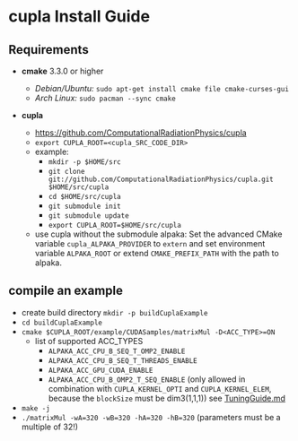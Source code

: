 cupla Install Guide
======================

Requirements
------------

- **cmake**  3.3.0 or higher
  - *Debian/Ubuntu:* `sudo apt-get install cmake file cmake-curses-gui`
  - *Arch Linux:* `sudo pacman --sync cmake`

- **cupla**
  - https://github.com/ComputationalRadiationPhysics/cupla
  - `export CUPLA_ROOT=<cupla_SRC_CODE_DIR>`
  - example:
    - `mkdir -p $HOME/src`
    - `git clone git://github.com/ComputationalRadiationPhysics/cupla.git $HOME/src/cupla`
    - `cd $HOME/src/cupla`
    - `git submodule init`
    - `git submodule update`
    - `export CUPLA_ROOT=$HOME/src/cupla`
  - use cupla without the submodule alpaka: 
    Set the advanced CMake variable `cupla_ALPAKA_PROVIDER` to `extern` and
    set environment variable `ALPAKA_ROOT` or extend `CMAKE_PREFIX_PATH` with the
    path to alpaka.
      

compile an example
-----------------

- create build directory `mkdir -p buildCuplaExample`
- `cd buildCuplaExample`
- `cmake $CUPLA_ROOT/example/CUDASamples/matrixMul -D<ACC_TYPE>=ON`
    - list of supported ACC_TYPES
        - `ALPAKA_ACC_CPU_B_SEQ_T_OMP2_ENABLE`
        - `ALPAKA_ACC_CPU_B_SEQ_T_THREADS_ENABLE`
        - `ALPAKA_ACC_GPU_CUDA_ENABLE`
        - `ALPAKA_ACC_CPU_B_OMP2_T_SEQ_ENABLE` (only allowed in combination with
          `CUPLA_KERNEL_OPTI` and `CUPLA_KERNEL_ELEM`, because the `blockSize` must be dim3(1,1,1))
          see [TuningGuide.md](doc/TuningGuide.md)
- `make -j`
- `./matrixMul -wA=320 -wB=320 -hA=320 -hB=320` (parameters must be a multiple of 32!)

